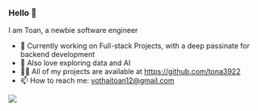 ### Hello 👋 
I am Toan, a newbie software engineer
- 🔭 Currently working on Full-stack Projects, with a deep passinate for backend development
- 🌱 Also love exploring data and AI
- 👨‍💻 All of my projects are available at https://github.com/tona3922
- 📫 How to reach me: vothaitoan12@gmail.com


<a href="https://visitcount.itsvg.in">
  <img src="https://visitcount.itsvg.in/api?id=Tommy&label=Profile%20Views&color=4&icon=0&pretty=false" />
</a>
<!--
**tona3922/tona3922** is a ✨ _special_ ✨ repository because its `README.md` (this file) appears on your GitHub profile.

Here are some ideas to get you started:

-->
